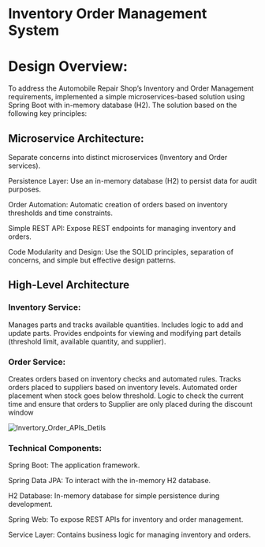 # Inventory Order Management System

# Design Overview:

To address the Automobile Repair Shop’s Inventory and Order Management requirements, implemented a simple microservices-based solution using Spring Boot with in-memory database (H2). 
The solution based on the following key principles:

## Microservice Architecture:

Separate concerns into distinct microservices (Inventory and Order services).

Persistence Layer: Use an in-memory database (H2) to persist data for audit purposes.

Order Automation: Automatic creation of orders based on inventory thresholds and time constraints.

Simple REST API: Expose REST endpoints for managing inventory and orders.

Code Modularity and Design: Use the SOLID principles, separation of concerns, and simple but effective design patterns.

## High-Level Architecture

### Inventory Service:

Manages parts and tracks available quantities.
Includes logic to add and update parts.
Provides endpoints for viewing and modifying part details (threshold limit, available quantity, and supplier).

### Order Service:

Creates orders based on inventory checks and automated rules.
Tracks orders placed to suppliers based on inventory levels.
Automated order placement when stock goes below threshold.
Logic to check the current time and ensure that orders to Supplier are only placed during the discount window

![Invertory_Order_APIs_Detils](https://github.com/user-attachments/assets/7b3b669d-dcd6-4262-81f5-303e9d7d226e)

### Technical Components:

Spring Boot: The application framework.

Spring Data JPA: To interact with the in-memory H2 database.

H2 Database: In-memory database for simple persistence during development.

Spring Web: To expose REST APIs for inventory and order management.

Service Layer: Contains business logic for managing inventory and orders.


